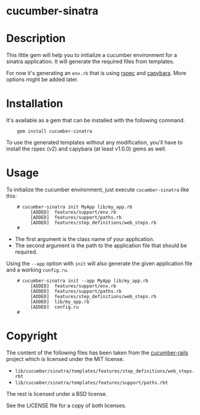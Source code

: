 cucumber-sinatra
================

# Description

This little gem will help you to initialize a cucumber environment for a sinatra
application. It will generate the required files from templates.

For now it's generating an `env.rb` that is using [rspec](http://github.com/rspec/rspec)
and [capybara](http://github.com/jnicklas/capybara). More options might be added later.

# Installation

It's available as a gem that can be installed with the following command.

        gem install cucumber-sinatra

To use the generated templates without any modification, you'll have to install
the rspec (v2) and capybara (at least v1.0.0) gems as well.

# Usage

To initialize the cucumber environment, just execute `cucumber-sinatra` like this:

        # cucumber-sinatra init MyApp lib/my_app.rb
             [ADDED]  features/support/env.rb
             [ADDED]  features/support/paths.rb
             [ADDED]  features/step_definitions/web_steps.rb
        #

* The first argument is the class name of your application.
* The second argument is the path to the application file that should be required.

Using the `--app` option with `init` will also generate the given application file
and a working `config.ru`.

        # cucumber-sinatra init --app MyApp lib/my_app.rb
             [ADDED]  features/support/env.rb
             [ADDED]  features/support/paths.rb
             [ADDED]  features/step_definitions/web_steps.rb
             [ADDED]  lib/my_app.rb
             [ADDED]  config.ru
        #

# Copyright

The content of the following files has been taken from the
[cucumber-rails](http://github.com/cucumber/cucumber-rails) project which is licensed
under the MIT license.

* `lib/cucumber/sinatra/templates/features/step_definitions/web_steps.rbt`
* `lib/cucumber/sinatra/templates/features/support/paths.rbt`

The rest is licensed under a BSD license.

See the LICENSE file for a copy of both licenses.
